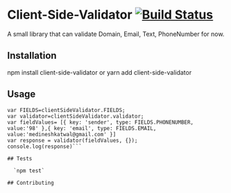 Client-Side-Validator [![Build Status](https://travis-ci.org/k2glyph/Validator.svg?branch=master)](https://travis-ci.org/k2glyph/Validator)
======================

A small library that can validate Domain, Email, Text, PhoneNumber for now.
## Installation
npm install client-side-validator
or 
yarn add client-side-validator
## Usage

```var clientSideValidator = require("client-side-validator")
var FIELDS=clientSideValidator.FIELDS;
var validator=clientSideValidator.validator;
var fieldValues= [{ key: 'sender', type: FIELDS.PHONENUMBER, value:'98' },{ key: 'email', type: FIELDS.EMAIL, value:'medineshkatwal@gmail.com' }]
var response = validator(fieldValues, {});
console.log(response)``` 

## Tests

  `npm test`

## Contributing

